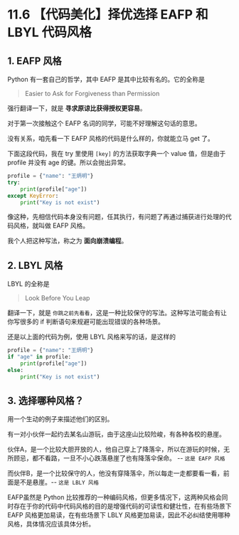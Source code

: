 # 11.6 【代码美化】择优选择 EAFP 和 LBYL 代码风格

## 1. EAFP 风格

Python 有一套自己的哲学，其中 EAFP 是其中比较有名的。它的全称是

> Easier to Ask for Forgiveness than Permission

强行翻译一下，就是 **寻求原谅比获得授权更容易**。

对于第一次接触这个 EAFP 名词的同学，可能不好理解这句话的意思。

没有关系，咱先看一下 EAFP 风格的代码是什么样的，你就能立马 get 了。

下面这段代码，我在 try 里使用 `[key]` 的方法获取字典一个 value 值，但是由于 profile 并没有 age 的键。所以会抛出异常。

```python
profile = {"name": "王炳明"}
try:
    print(profile["age"])
except KeyError:
    print("Key is not exist")
```

像这种，先相信代码本身没有问题，任其执行，有问题了再通过捕获进行处理的代码风格，就叫做 EAFP 风格。

我个人把这种写法，称之为 **面向崩溃编程**。

## 2. LBYL 风格

LBYL 的全称是 

> Look Before You Leap

翻译一下，就是 `你跳之前先看看`，这是一种比较保守的写法。这种写法可能会有让你写很多的 if 判断语句来规避可能出现错误的各种场景。

还是以上面的代码为例，使用 LBYL 风格来写的话，是这样的

```python
profile = {"name": "王炳明"}
if "age" in profile:
    print(profile["age"])
else:
    print("Key is not exist")
```

## 3. 选择哪种风格？

用一个生动的例子来描述他们的区别。

有一对小伙伴一起约去某名山游玩，由于这座山比较险峻，有各种各校的悬崖。

伙伴A，是一个比较大胆开放的人，他自己穿上了降落伞，所以在游玩的时候，无所顾忌，都不看路，一旦不小心跌落悬崖了也有降落伞保命。  -- `这是 EAFP 风格`

而伙伴B，是一个比较保守的人，他没有穿降落伞，所以每走一走都要看一看，前面是不是悬崖。-- `这是 LBLY 风格`



EAFP虽然是 Python 比较推荐的一种编码风格，但更多情况下，这两种风格会同时存在于你的代码中代码风格的目的是增强代码的可读性和健壮性，在有些场景下 EAFP 风格更加易读，在有些场景下 LBLY 风格更加易读，因此不必纠结使用哪种风格，具体情况应该具体分析。